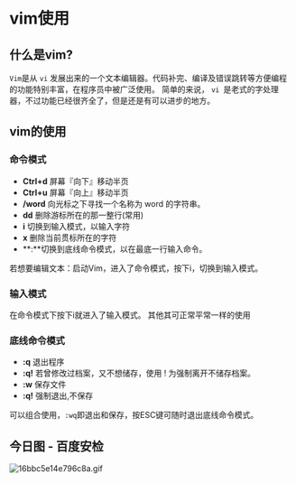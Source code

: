 # vim使用
## 什么是vim?
`Vim`是从 `vi` 发展出来的一个文本编辑器。代码补完、编译及错误跳转等方便编程的功能特别丰富，在程序员中被广泛使用。
简单的来说， `vi `是老式的字处理器，不过功能已经很齐全了，但是还是有可以进步的地方。

## vim的使用
### 命令模式

- **Ctrl+d** 屏幕『向下』移动半页
- **Ctrl+u** 屏幕『向上』移动半页
- **/word** 向光标之下寻找一个名称为 word 的字符串。
- **dd** 删除游标所在的那一整行(常用)
- **i** 切换到输入模式，以输入字符
- **x** 删除当前贯标所在的字符
- **:**切换到底线命令模式，以在最底一行输入命令。


若想要编辑文本：启动Vim，进入了命令模式，按下i，切换到输入模式。

### 输入模式
在命令模式下按下i就进入了输入模式。
其他其可正常平常一样的使用
### 底线命令模式
 - **:q** 退出程序
 - **:q!** 若曾修改过档案，又不想储存，使用 ! 为强制离开不储存档案。
 - **:w** 保存文件
 - **:q!** 强制退出,不保存

可以组合使用，`:wq`即退出和保存，按ESC键可随时退出底线命令模式。

## 今日图 - 百度安检
![16bbc5e14e796c8a.gif](../../images/16bbc5e14e796c8a.gif)
